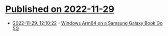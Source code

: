 # [Published on 2022-11-29](index.md)

* [2022-11-29, 12:10:22](https://lobste.rs/s/ynkofw/windows_arm64_on_samsung_galaxy_book_go_5g) - [Windows Arm64 on a Samsung Galaxy Book Go 5G](https://cristianadam.eu/20221126/windows-arm64-samsung-galaxy-book-go-5g/)

